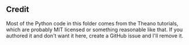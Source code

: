 ## Credit

Most of the Python code in this folder comes from the Theano tutorials, which are probably MIT licensed or something reasonable like that. If you authored it and don't want it here, create a GitHub issue and I'll remove it.
